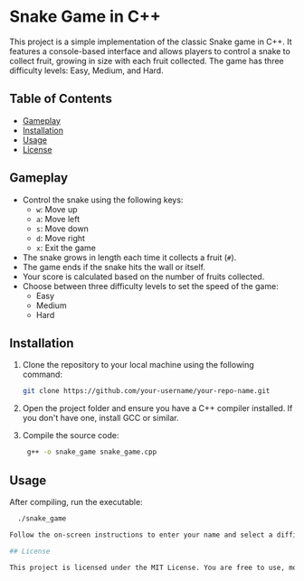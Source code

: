 # Snake Game in C++

This project is a simple implementation of the classic Snake game in C++. It features a console-based interface and allows players to control a snake to collect fruit, growing in size with each fruit collected. The game has three difficulty levels: Easy, Medium, and Hard.

## Table of Contents

- [Gameplay](#gameplay)
- [Installation](#installation)
- [Usage](#usage)
- [License](#license)

## Gameplay

- Control the snake using the following keys:
  - `w`: Move up
  - `a`: Move left
  - `s`: Move down
  - `d`: Move right
  - `x`: Exit the game
- The snake grows in length each time it collects a fruit (`#`).
- The game ends if the snake hits the wall or itself.
- Your score is calculated based on the number of fruits collected.
- Choose between three difficulty levels to set the speed of the game:
  - Easy
  - Medium
  - Hard

## Installation

1. Clone the repository to your local machine using the following command:

   ```bash
   git clone https://github.com/your-username/your-repo-name.git
2. Open the project folder and ensure you have a C++ compiler installed. If you don't have one, install GCC or similar.
3. Compile the source code:
   ```bash
    g++ -o snake_game snake_game.cpp

## Usage

After compiling, run the executable:
  ```bash
    ./snake_game

Follow the on-screen instructions to enter your name and select a difficulty level. Use the control keys to navigate the snake and avoid hitting the walls or your own tail.

## License

This project is licensed under the MIT License. You are free to use, modify, and distribute this project in accordance with the terms of the license.
